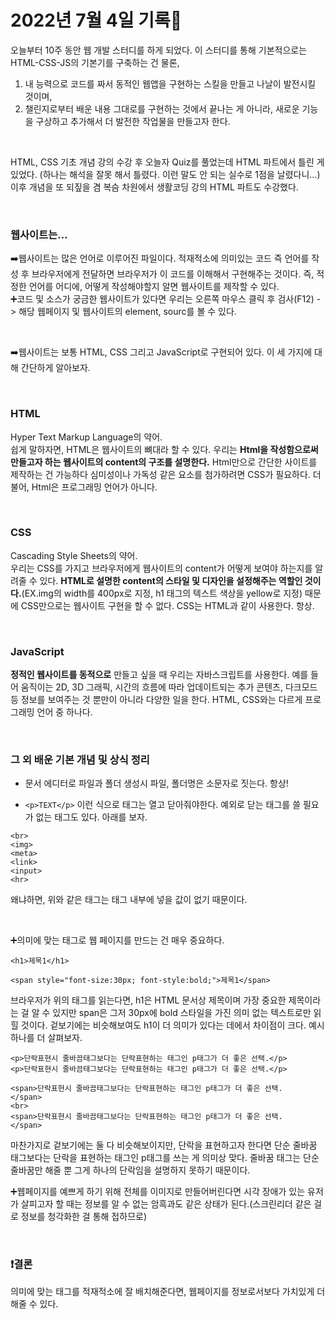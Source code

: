 # 2022년 7월 4일 기록📒

오늘부터 10주 동안 웹 개발 스터디를 하게 되었다. 이 스터디를 통해 기본적으로는 HTML-CSS-JS의 기본기를 구축하는 건 물론, <br>

1. 내 능력으로 코드를 짜서 동적인 웹앱을 구현하는 스킬을 만들고 나날이 발전시킬 것이며,<br>
2. 챌린지로부터 배운 내용 그대로를 구현하는 것에서 끝나는 게 아니라, 새로운 기능을 구상하고 추가해서 더 발전한 작업물을 만들고자 한다.

<br>

HTML, CSS 기초 개념 강의 수강 후 오늘자 Quiz를 풀었는데 HTML 파트에서 틀린 게 있었다. (하나는 해석을 잘못 해서 틀렸다. 이런 말도 안 되는 실수로 1점을 날렸다니...)이후 개념을 또 되짚을 겸 복슴 차원에서 생활코딩 강의 HTML 파트도 수강했다.

<br>

### 웹사이트는...

➡️웹사이트는 많은 언어로 이루어진 파일이다. 적재적소에 의미있는 코드 즉 언어를 작성 후 브라우저에게 전달하면 브라우저가 이 코드를 이해해서 구현해주는 것이다. 즉, 적정한 언어를 어디에, 어떻게 작성해야할지 알면 웹사이트를 제작할 수 있다.
<br>
➕코드 및 소스가 궁금한 웹사이트가 있다면 우리는 오른쪽 마우스 클릭 후 검사(F12) -> 해당 웹페이지 및 웹사이트의 element, sourc를 볼 수 있다.

<br>

➡️웹사이트는 보통 HTML, CSS 그리고 JavaScript로 구현되어 있다. 이 세 가지에 대해 간단하게 알아보자.

<br>

### **HTML**<br>

Hyper Text Markup Language의 약어.<br>
쉽게 말하자면, HTML은 웹사이트의 뼈대라 할 수 있다. 우리는 **Html을 작성함으로써 만들고자 하는 웹사이트의 content의 구조를 설명한다.** Html만으로 간단한 사이트를 제작하는 건 가능하다 심미성이나 가독성 같은 요소를 첨가하려면 CSS가 필요하다. 더불어, Html은 프로그래밍 언어가 아니다.

<br>

### **CSS** <br>

Cascading Style Sheets의 약어.<br>
우리는 CSS를 가지고 브라우저에게 웹사이트의 content가 어떻게 보여야 하는지를 알려줄 수 있다. **HTML로 설명한 content의 스타일 및 디자인을 설정해주는 역할인 것이다.**(EX.img의 width를 400px로 지정, h1 태그의 텍스트 색상을 yellow로 지정)
때문에 CSS만으로는 웹사이트 구현을 할 수 없다. CSS는 HTML과 같이 사용한다. 항상.

<br>

### **JavaScript** <br>

**정적인 웹사이트를 동적으로** 만들고 싶을 때 우리는 자바스크립트를 사용한다. 예를 들어 움직이는 2D, 3D 그래픽, 시간의 흐름에 따라 업데이트되는 추가 콘텐츠, 다크모드 등 정보를 보여주는 것 뿐만이 아니라 다양한 일을 한다. HTML, CSS와는 다르게 프로그래밍 언어 중 하나다.

<br>

### 그 외 배운 기본 개념 및 상식 정리

- 문서 에디터로 파일과 폴더 생성시 파일, 폴더명은 소문자로 짓는다. 항상!

- `<p>TEXT</p>` 이런 식으로 태그는 열고 닫아줘야한다. 예외로 닫는 태그를 쓸 필요가 없는 태그도 있다. 아래를 보자.

```
<br>
<img>
<meta>
<link>
<input>
<hr>
```

왜냐하면, 위와 같은 태그는 태그 내부에 넣을 값이 없기 때문이다.

<br>

➕의미에 맞는 태그로 웹 페이지를 만드는 건 매우 중요하다.

```
<h1>제목1</h1>

<span style="font-size:30px; font-style:bold;">제목1</span>
```

브라우저가 위의 태그를 읽는다면, h1은 HTML 문서상 제목이며 가장 중요한 제목이라는 걸 알 수 있지만 span은 그저 30px에 bold 스타일을 가진 의미 없는 텍스트로만 읽힐 것이다. 겉보기에는 비슷해보여도 h1이 더 의미가 있다는 데에서 차이점이 크다. 예시 하나를 더 살펴보자.
<br>

```
<p>단락표현시 줄바끔태그보다는 단락표현하는 태그인 p태그가 더 좋은 선택.</p>
<p>단락표현시 줄바끔태그보다는 단락표현하는 태그인 p태그가 더 좋은 선택.</p>

<span>단락표현시 줄바끔태그보다는 단락표현하는 태그인 p태그가 더 좋은 선택.
</span>
<br>
<span>단락표현시 줄바끔태그보다는 단락표현하는 태그인 p태그가 더 좋은 선택.
</span>
```

마찬가지로 겉보기에는 둘 다 비슷해보이지만, 단락을 표현하고자 한다면 단순 줄바꿈 태그보다는 단락을 표현하는 태그인 p태그를 쓰는 게 의미상 맞다. 줄바꿈 태그는 단순 줄바꿈만 해줄 뿐 그게 하나의 단락임을 설명하지 못하기 때문이다.<br>

➕웹페이지를 예쁘게 하기 위해 전체를 이미지로 만들어버린다면 시각 장애가 있는 유저가 살피고자 할 때는 정보를 알 수 없는 암흑과도 같은 상태가 된다.(스크린리더 같은 걸로 정보를 청각화한 걸 통해 접하므로)

<br>

### ❗**결론** <br>

의미에 맞는 태그를 적재적소에 잘 배치해준다면, 웹페이지를 정보로서보다 가치있게 더 해줄 수 있다.
